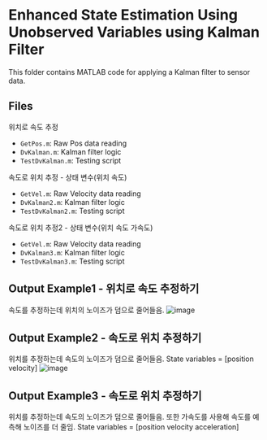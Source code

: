 # Enhanced State Estimation Using Unobserved Variables using Kalman Filter

This folder contains MATLAB code for applying a Kalman filter to sensor data.



## Files
위치로 속도 추정
- `GetPos.m`: Raw Pos data reading
- `DvKalman.m`: Kalman filter logic
- `TestDvKalman.m`: Testing script

속도로 위치 추정 - 상태 변수(위치 속도)
- `GetVel.m`: Raw Velocity data reading
- `DvKalman2.m`: Kalman filter logic
- `TestDvKalman2.m`: Testing script

속도로 위치 추정2 - 상태 변수(위치 속도 가속도)
- `GetVel.m`: Raw Velocity data reading
- `DvKalman3.m`: Kalman filter logic
- `TestDvKalman3.m`: Testing script


## Output Example1 - 위치로 속도 추정하기
속도를 추정하는데 위치의 노이즈가 덤으로 줄어들음.
![image](https://github.com/user-attachments/assets/72ce11ed-ec74-460a-955f-5e4bf3be7d70)



## Output Example2 - 속도로 위치 추정하기
위치를 추정하는데 속도의 노이즈가 덤으로 줄어들음. State variables = [position velocity]
![image](https://github.com/user-attachments/assets/932a0b61-ad0d-4d7f-b3a1-26b687af1485)



## Output Example3 - 속도로 위치 추정하기
위치를 추정하는데 속도의 노이즈가 덤으로 줄어들음. 또한 가속도를 사용해 속도를 예측해 노이즈를 더 줄임. 
State variables = [position velocity acceleration]

